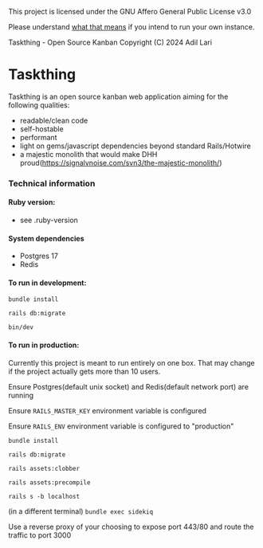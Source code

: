 This project is licensed under the GNU Affero General Public License v3.0

Please understand [what that means](https://choosealicense.com/licenses/agpl-3.0/) if you intend to run your own instance.

Taskthing - Open Source Kanban
Copyright (C) 2024 Adil Lari

# Taskthing

Taskthing is an open source kanban web application aiming for the following qualities:
- readable/clean code
- self-hostable
- performant
- light on gems/javascript dependencies beyond standard Rails/Hotwire
- a majestic monolith that would make DHH proud(https://signalvnoise.com/svn3/the-majestic-monolith/)

### Technical information

#### Ruby version:
- see .ruby-version
#### System dependencies
- Postgres 17
- Redis

#### To run in development:

`bundle install`

`rails db:migrate`

`bin/dev`

#### To run in production:

Currently this project is meant to run entirely on one box.
That may change if the project actually gets more than 10 users.

Ensure Postgres(default unix socket) and Redis(default network port) are running

Ensure `RAILS_MASTER_KEY` environment variable is configured

Ensure `RAILS_ENV` environment variable is configured to "production"

`bundle install`

`rails db:migrate`

`rails assets:clobber`

`rails assets:precompile`

`rails s -b localhost`

(in a different terminal)
`bundle exec sidekiq`

Use a reverse proxy of your choosing to expose port 443/80 and route the traffic to port 3000
